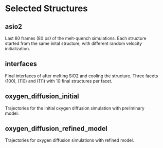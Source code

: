# Selected Structures

## asio2

Last 80 frames (80 ps) of the melt-quench simulations. Each structure started from the same inital structure, with different random velocity initialization.

## interfaces

Final interfaces of after melting SiO2 and cooling the structure. Three facets (100), (110) and (111) with 10 final structures per facet.

## oxygen_diffusion_initial

Trajectories for the initial oxygen diffusion simulation with preliminary model.

## oxygen_diffusion_refined_model

Trajectories for oxygen diffusion simulations with refined model.